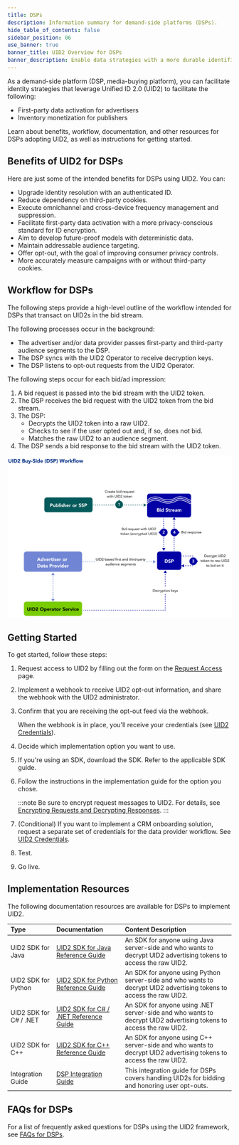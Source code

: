 ```yaml
---
title: DSPs
description: Information summary for demand-side platforms (DSPs).
hide_table_of_contents: false
sidebar_position: 06
use_banner: true
banner_title: UID2 Overview for DSPs
banner_description: Enable data strategies with a more durable identifier.
---
```


As a demand-side platform (DSP, media-buying platform), you can facilitate identity strategies that leverage Unified ID 2.0 (UID2) to facilitate the following:

- First-party data activation for advertisers
- Inventory monetization for publishers

Learn about benefits, workflow, documentation, and other resources for DSPs adopting UID2, as well as instructions for getting started.

## Benefits of UID2 for DSPs

Here are just some of the intended benefits for DSPs using UID2. You can:
- Upgrade identity resolution with an authenticated ID.
- Reduce dependency on third-party cookies.
- Execute omnichannel and cross-device frequency management and suppression.
- Facilitate first-party data activation with a more privacy-conscious standard for ID encryption.
- Aim to develop future-proof models with deterministic data.
- Maintain addressable audience targeting.
- Offer opt-out, with the goal of improving consumer privacy controls.
- More accurately measure campaigns with or without third-party cookies.

## Workflow for DSPs

The following steps provide a high-level outline of the workflow intended for DSPs that transact on UID2s in the bid stream.

The following processes occur in the background:
- The advertiser and/or data provider passes first-party and third-party audience segments to the DSP.
- The DSP syncs with the UID2 Operator to receive decryption keys.
- The DSP listens to opt-out requests from the UID2 Operator.

The following steps occur for each bid/ad impression:

1. A bid request is passed into the bid stream with the UID2 token.
2. The DSP receives the bid request with the UID2 token from the bid stream.
3. The DSP:
   - Decrypts the UID2 token into a raw UID2.
   - Checks to see if the user opted out and, if so, does not bid.
   - Matches the raw UID2 to an audience segment. 
4. The DSP sends a bid response to the bid stream with the UID2 token.

![Buy-Side Workflow](images/UID2BuySIdeDSPWorkflow.jpg)

## Getting Started

To get started, follow these steps:

1. Request access to UID2 by filling out the form on the [Request Access](/request-access) page.
2. Implement a webhook to receive UID2 opt-out information, and share the webhook with the UID2 administrator.
3. Confirm that you are receiving the opt-out feed via the webhook.

    When the webhook is in place, you'll receive your credentials (see [UID2 Credentials](../getting-started/gs-credentials.md)).
4. Decide which implementation option you want to use.
5. If you're using an SDK, download the SDK. Refer to the applicable SDK guide.
6. Follow the instructions in the implementation guide for the option you chose.

   :::note
   Be sure to encrypt request messages to UID2. For details, see [Encrypting Requests and Decrypting Responses](../getting-started/gs-encryption-decryption.md).
   :::
7. (Conditional) If you want to implement a CRM onboarding solution, request a separate set of credentials for the data provider workflow. See [UID2 Credentials](../getting-started/gs-credentials.md).
8. Test.
9. Go live.

## Implementation Resources

The following documentation resources are available for DSPs to implement UID2.

| Type| Documentation | Content Description |
| :--- | :--- | :--- |
|UID2 SDK for Java | [UID2 SDK for Java Reference Guide](../sdks/uid2-sdk-ref-java.md) | An SDK for anyone using Java server-side and who wants to decrypt UID2 advertising tokens to access the raw UID2.|
|UID2 SDK for Python | [UID2 SDK for Python Reference Guide](../sdks/uid2-sdk-ref-python.md) | An SDK for anyone using Python server-side and who wants to decrypt UID2 advertising tokens to access the raw UID2.|
|UID2 SDK for C# / .NET | [UID2 SDK for C# / .NET Reference Guide](../sdks/uid2-sdk-ref-csharp-dotnet.md) | An SDK for anyone using .NET server-side and who wants to decrypt UID2 advertising tokens to access the raw UID2.|
|UID2 SDK for C++ | [UID2 SDK for C++ Reference Guide](../sdks/uid2-sdk-ref-cplusplus.md) | An SDK for anyone using C++ server-side and who wants to decrypt UID2 advertising tokens to access the raw UID2.|
| Integration Guide | [DSP Integration Guide](../guides/dsp-guide.md) | This integration guide for DSPs covers handling UID2s for bidding and honoring user opt-outs. |

<!-- ## Integration Requirements

To integrate with UID2 to receive UID2s from brands (as first-party data) and data providers (as third-party data) and leverage them to inform bidding on UID2s in the bid stream, the buy-side participants must meet the following requirements:

- Accept data in the form of UID2s
- Bid on data in the form of UID2s
- Build a webhook for honoring opt-out requests
- Sync encryption keys daily with the UID2 Administrator

For details, see [DSP Integration Guide](../guides/dsp-guide.md).

Optionally, if DSPs want to generate UID2s themselves from DII, they can also follow the [Third-Party Data Provider Workflow](overview-data-providers.md#workflow-for-data-providers). -->

## FAQs for DSPs

For a list of frequently asked questions for DSPs using the UID2 framework, see [FAQs for DSPs](../getting-started/gs-faqs.md#faqs-for-dsps).

